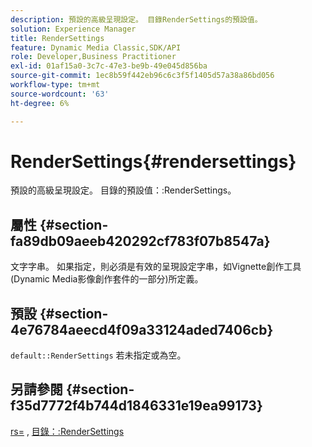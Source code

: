 ```yaml
---
description: 預設的高級呈現設定。 目錄RenderSettings的預設值。
solution: Experience Manager
title: RenderSettings
feature: Dynamic Media Classic,SDK/API
role: Developer,Business Practitioner
exl-id: 01af15a0-3c7c-47e3-be9b-49e045d856ba
source-git-commit: 1ec8b59f442eb96c6c3f5f1405d57a38a86bd056
workflow-type: tm+mt
source-wordcount: '63'
ht-degree: 6%

---
```


# RenderSettings{#rendersettings}

預設的高級呈現設定。 目錄的預設值：:RenderSettings。

## 屬性 {#section-fa89db09aeeb420292cf783f07b8547a}

文字字串。 如果指定，則必須是有效的呈現設定字串，如Vignette創作工具(Dynamic Media影像創作套件的一部分)所定義。

## 預設 {#section-4e76784aeecd4f09a33124aded7406cb}

`default::RenderSettings` 若未指定或為空。

## 另請參閱 {#section-f35d7772f4b744d1846331e19ea99173}

[rs=](../../../../../ir-api/http-protocol/image-rendering-api-ref/c-ir-http-protocol-ref/c-ir-http-protocol-command-reference/r-ir-rs.md#reference-d20cefaaa6cd4f449d1591c87959b4cf) , [目錄：:RenderSettings](../../../../../ir-api/material-cat/image-rendering-api-ref/c-ir-material-catalog/c-ir-attributes-reference/r-ir-rendersettings.md#reference-f3ae5e18095d40b2a8edef957dd82fbd)

